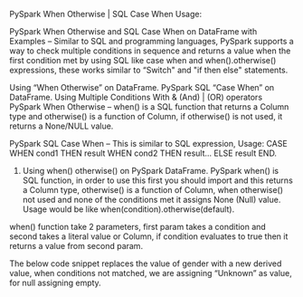 PySpark When Otherwise | SQL Case When Usage:

PySpark When Otherwise and SQL Case When on DataFrame with Examples – Similar to SQL and programming languages, PySpark supports a way to check multiple conditions in sequence and returns a value when the first condition met by using SQL like case when and when().otherwise() expressions, these works similar to “Switch" and "if then else" statements.

Using “When Otherwise” on DataFrame.
PySpark SQL “Case When” on DataFrame.
Using Multiple Conditions With & (And) | (OR) operators
PySpark When Otherwise – when() is a SQL function that returns a Column type and otherwise() is a function of Column, if otherwise() is not used, it returns a None/NULL value.

PySpark SQL Case When – This is similar to SQL expression, Usage: CASE WHEN cond1 THEN result WHEN cond2 THEN result... ELSE result END.

1. Using when() otherwise() on PySpark DataFrame.
   PySpark when() is SQL function, in order to use this first you should import and this returns a Column type, otherwise() is a function of Column, when otherwise() not used and none of the conditions met it assigns None (Null) value. Usage would be like when(condition).otherwise(default).

when() function take 2 parameters, first param takes a condition and second takes a literal value or Column, if condition evaluates to true then it returns a value from second param.

The below code snippet replaces the value of gender with a new derived value, when conditions not matched, we are assigning “Unknown” as value, for null assigning empty.
